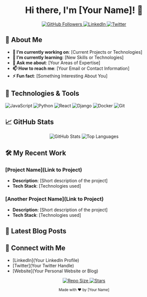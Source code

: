 <!-- Header -->
<h1 align="center">Hi there, I'm [Your Name]! 👋</h1>
<p align="center">
  <a href="https://github.com/YourUsername" target="_blank">
    <img src="https://img.shields.io/github/followers/YourUsername?style=social" alt="GitHub Followers" />
  </a>
  <a href="https://linkedin.com/in/YourLinkedInProfile" target="_blank">
    <img src="https://img.shields.io/badge/LinkedIn-Profile-blue?style=flat&logo=linkedin" alt="LinkedIn" />
  </a>
  <a href="https://twitter.com/YourTwitterHandle" target="_blank">
    <img src="https://img.shields.io/badge/Twitter-Follow-blue?style=flat&logo=twitter" alt="Twitter" />
  </a>
</p>

<!-- About Me -->
## 🚀 About Me
- **🔭 I’m currently working on**: [Current Projects or Technologies]
- **🌱 I’m currently learning**: [New Skills or Technologies]
- **💬 Ask me about**: [Your Areas of Expertise]
- **📫 How to reach me**: [Your Email or Contact Information]
- **⚡ Fun fact**: [Something Interesting About You]

<!-- Tech Stack -->
## 🔧 Technologies & Tools
<p>
  <img src="https://img.shields.io/badge/JavaScript-F7DF1C?style=flat&logo=javascript&logoColor=black" alt="JavaScript" />
  <img src="https://img.shields.io/badge/Python-3776AB?style=flat&logo=python&logoColor=white" alt="Python" />
  <img src="https://img.shields.io/badge/React-61DAFB?style=flat&logo=react&logoColor=black" alt="React" />
  <img src="https://img.shields.io/badge/Django-092D0D?style=flat&logo=django&logoColor=white" alt="Django" />
  <img src="https://img.shields.io/badge/Docker-2496ED?style=flat&logo=docker&logoColor=white" alt="Docker" />
  <img src="https://img.shields.io/badge/Git-F05032?style=flat&logo=git&logoColor=white" alt="Git" />
</p>

<!-- GitHub Stats -->
## 📈 GitHub Stats
<p align="center">
  <img src="https://github-readme-stats.vercel.app/api?username=YourUsername&show_icons=true&hide_title=true&count_private=true&hide_border=true&theme=radical" alt="GitHub Stats" />
  <img src="https://github-readme-stats.vercel.app/api/top-langs/?username=YourUsername&hide_title=true&hide_border=true&layout=compact&theme=radical" alt="Top Languages" />
</p>

<!-- Recent Work -->
## 🛠️ My Recent Work
### [Project Name](Link to Project)
- **Description**: [Short description of the project]
- **Tech Stack**: [Technologies used]

### [Another Project Name](Link to Project)
- **Description**: [Short description of the project]
- **Tech Stack**: [Technologies used]

<!-- Blog Posts -->
## 📝 Latest Blog Posts
<!-- BLOG-POST-LIST:START -->
<!-- BLOG-POST-LIST:END -->

<!-- Connect with Me -->
## 🤝 Connect with Me
- [LinkedIn](Your LinkedIn Profile)
- [Twitter](Your Twitter Handle)
- [Website](Your Personal Website or Blog)

<!-- Footer -->
<p align="center">
  <a href="https://github.com/YourUsername" target="_blank">
    <img src="https://img.shields.io/github/repo-size/YourUsername/YourRepoName?color=brightgreen&style=flat" alt="Repo Size" />
  </a>
  <a href="https://github.com/YourUsername" target="_blank">
    <img src="https://img.shields.io/github/stars/YourUsername/YourRepoName?style=flat&logo=github" alt="Stars" />
  </a>
</p>

<!-- Footer Note -->
<p align="center">
  <small>Made with ❤️ by [Your Name]</small>
</p>
